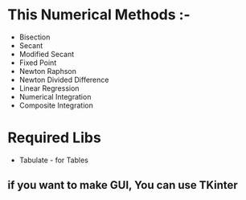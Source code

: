 # This Numerical Methods :-

* Bisection
* Secant
* Modified Secant
* Fixed Point
* Newton Raphson
* Newton Divided Difference
* Linear Regression
* Numerical Integration
* Composite Integration

# Required Libs
* Tabulate - for Tables

## if you want to make GUI, You can use TKinter
